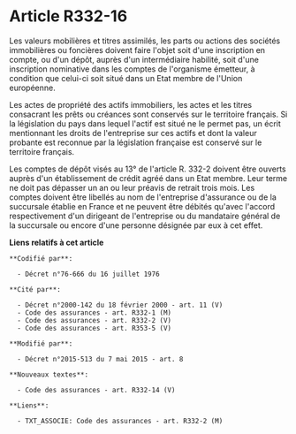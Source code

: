 # Article R332-16

Les valeurs mobilières et titres assimilés, les parts ou actions des sociétés immobilières ou foncières doivent faire l'objet
soit d'une inscription en compte, ou d'un dépôt, auprès d'un intermédiaire habilité, soit d'une inscription nominative dans
les comptes de l'organisme émetteur, à condition que celui-ci soit situé dans un Etat membre de l'Union européenne. 

Les actes de propriété des actifs immobiliers, les actes et les titres consacrant les prêts ou créances sont conservés sur le
territoire français. Si la législation du pays dans lequel l'actif est situé ne le permet pas, un écrit mentionnant les
droits de l'entreprise sur ces actifs et dont la valeur probante est reconnue par la législation française est conservé sur
le territoire français. 

Les comptes de dépôt visés au 13° de l'article R. 332-2 doivent être ouverts auprès d'un établissement de crédit agréé dans
un Etat membre. Leur terme ne doit pas dépasser un an ou leur préavis de retrait trois mois. Les comptes doivent être
libellés au nom de l'entreprise d'assurance ou de la succursale établie en France et ne peuvent être débités qu'avec l'accord
respectivement d'un dirigeant de l'entreprise ou du mandataire général de la succursale ou encore d'une personne désignée par
eux à cet effet.

**Liens relatifs à cet article**

	**Codifié par**:

	  - Décret n°76-666 du 16 juillet 1976

	**Cité par**:

	  - Décret n°2000-142 du 18 février 2000 - art. 11 (V)
	  - Code des assurances - art. R332-1 (M)
	  - Code des assurances - art. R332-2 (V)
	  - Code des assurances - art. R353-5 (V)

	**Modifié par**:

	  - Décret n°2015-513 du 7 mai 2015 - art. 8

	**Nouveaux textes**:

	  - Code des assurances - art. R332-14 (V)

	**Liens**:

	  - TXT_ASSOCIE: Code des assurances - art. R332-2 (M)
